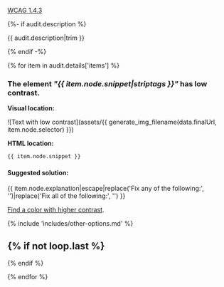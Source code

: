 
<a href="https://www.w3.org/WAI/WCAG21/quickref/?versions=2.0#contrast-minimum">WCAG 1.4.3</a>

{%- if audit.description %}

{{ audit.description|trim }}

{% endif -%}

{% for item in audit.details['items'] %}

### The element _"{{ item.node.snippet|striptags }}"_ has low contrast.

__Visual location:__

![Text with low contrast](assets/{{ generate_img_filename(data.finalUrl, item.node.selector) }})


__HTML location:__

```html
{{ item.node.snippet }}
```

#### Suggested solution:
{{ item.node.explanation|escape|replace('Fix any of the following:', '')|replace('Fix all of the following:', '') }}

[Find a color with higher contrast](http://contrast-finder.tanaguru.com).

{% include 'includes/other-options.md' %}

{% if not loop.last %}
---
{% endif %}
<br>

{% endfor %}

<br>
